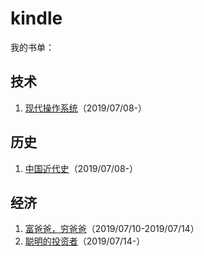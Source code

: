 # kindle
我的书单：

## 技术
1. [现代操作系统]（2019/07/08-）

## 历史
1. [中国近代史]（2019/07/08-）

## 经济
1. [富爸爸，穷爸爸]（2019/07/10-2019/07/14）
2. [聪明的投资者]（2019/07/14-）



[现代操作系统]: https://book.douban.com/subject/3852290/
[中国近代史]: https://book.douban.com/subject/1823751/
[富爸爸，穷爸爸]: https://book.douban.com/subject/1033778/
[聪明的投资者]: https://book.douban.com/subject/26752026/